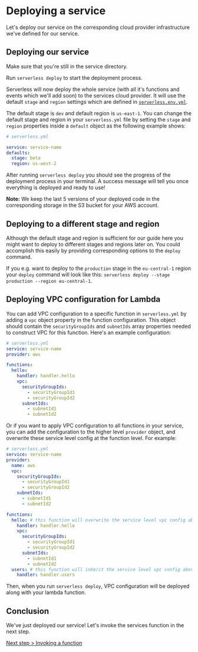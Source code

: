 # Deploying a service

Let's deploy our service on the corresponding cloud provider infrastructure we've defined for our service.

## Deploying our service

Make sure that you're still in the service directory.

Run `serverless deploy` to start the deployment process.

Serverless will now deploy the whole service (with all it's functions and events which we'll add soon) to the
services cloud provider. It will use the default `stage` and `region` settings which are defined in
[`serverless.env.yml`](../understanding-serverless/serverless-env-yml.md).

The default stage is `dev` and default region is `us-east-1`. You can change the default stage and region in your `serverless.yml` file by setting the `stage` and `region` properties inside a `default` object as the following example shows:

```yml
# serverless.yml

service: service-name
defaults:
  stage: beta
  region: us-west-2
```

After running `serverless deploy` you should see the progress of the deployment process in your terminal.
A success message will tell you once everything is deployed and ready to use!

**Note:** We keep the last 5 versions of your deployed code in the corresponding storage in the S3 bucket for your AWS account.

## Deploying to a different stage and region

Although the default stage and region is sufficient for our guide here you might want to deploy to different stages and
regions later on. You could accomplish this easily by providing corresponding options to the `deploy` command.

If you e.g. want to deploy to the `production` stage in the `eu-central-1` region your `deploy` command will look like
this: `serverless deploy --stage production --region eu-central-1`.

## Deploying VPC configuration for Lambda

You can add VPC configuration to a specific function in `serverless.yml` by adding a `vpc` object property in the function configuration. This object should contain the `securityGroupIds` and `subnetIds` array properties needed to construct VPC for this function. Here's an example configuration:

```yml
# serverless.yml
service: service-name
provider: aws

functions:
  hello:
    handler: handler.hello
    vpc:
      securityGroupIds:
        - securityGroupId1
        - securityGroupId2
      subnetIds:
        - subnetId1
        - subnetId2
```

Or if you want to apply VPC configuration to all functions in your service, you can add the configuration to the higher level `provider` object, and overwrite these service level config at the function level. For example:

```yml
# serverless.yml
service: service-name
provider:
  name: aws
  vpc:
    securityGroupIds:
      - securityGroupId1
      - securityGroupId2
    subnetIds:
      - subnetId1
      - subnetId2

functions:
  hello: # this function will overwrite the service level vpc config above
    handler: handler.hello
    vpc:
      securityGroupIds:
        - securityGroupId1
        - securityGroupId2
      subnetIds:
        - subnetId1
        - subnetId2
  users: # this function will inherit the service level vpc config above
    handler: handler.users
```

Then, when you run `serverless deploy`, VPC configuration will be deployed along with your lambda function.

## Conclusion

We've just deployed our service! Let's invoke the services function in the next step.

[Next step > Invoking a function](invoking-a-function.md)
